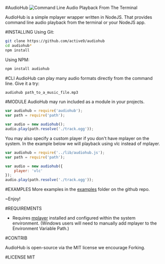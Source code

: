 #AudioHub
![Command Line Audio Playback From The Terminal](https://raw.githubusercontent.com/active9/audiohub/master/audiohub.png)

AudioHub is a simple mplayer wrapper written in NodeJS. That provides command line audio playback from the terminal or your NodeJS app.

#INSTALLING
Using Git:
```bash
git clone https://github.com/active9/audiohub
cd audiohub*
npm install
```

Using NPM:
```bash
npm install audiohub
```

#CLI
AudioHub can play many audio formats directly from the command line. Give it a try:
```bash
audiohub path_to_a_music_file.mp3
```

#MODULE
AudioHub may run included as a module in your projects.

```js
var audiohub = require('audiohub');
var path = require('path');

var audio = new audiohub();
audio.play(path.resolve('./track.ogg'));
```

You may also specify a custom player if you don't have mplayer on the system.
In the example below we will playback using vlc instead of mplayer.

```js
var audiohub = require('../lib/audiohub.js');
var path = require('path');

var audio = new audiohub({
	player: 'vlc'
});
audio.play(path.resolve('./track.ogg'));
```

#EXAMPLES
More examples in the [examples](https://github.com/active9/audiohub/tree/master/examples) folder on the github repo.

~Enjoy!

#REQUIREMENTS
- Requires [mplayer](http://www.mplayerhq.hu/design7/news.html) installed and configured within the system environment. (Windows users will need to manually add mplayer to the Environment Variable Path.)

#CONTRIB

AudioHub is open-source via the MIT license we encourage Forking.

#LICENSE
MIT


